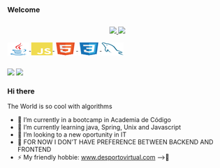 ### Welcome

##

  <div align="center">
  <a href="https://github.com/AndreRibau1">
  <img height="140em" src="https://github-readme-stats.vercel.app/api?username=AndreRibau&show_icons=true&theme=tokyonight&include_all_commits=true&count_private=true"/>
  <img height="140em" src="https://github-readme-stats.vercel.app/api/top-langs/?username=PedroBertolo&layout=compact&langs_count=7&theme=tokyonight"/>
</div>
  
  <div style="display: inline_block"><br>
  <img align="center" alt="Java" height="30" width="50" src="https://github.com/devicons/devicon/blob/master/icons/java/java-original.svg">
  <img align="center" alt="Js" height="30" width="50" src="https://raw.githubusercontent.com/devicons/devicon/master/icons/javascript/javascript-plain.svg">
  <img align="center" alt="HTML" height="30" width="50" src="https://raw.githubusercontent.com/devicons/devicon/master/icons/html5/html5-original.svg">
  <img align="center" alt="CSS" height="30" width="50" src="https://raw.githubusercontent.com/devicons/devicon/master/icons/css3/css3-original.svg">
  <img align="center" alt="mysql" height="30" width="50" src="https://github.com/devicons/devicon/blob/master/icons/mysql/mysql-original.svg">
</div>
 
  ##
 
 <div> 
  <a href="https://www.linkedin.com/in/andre-ribau/" target="_blank"><img src="https://img.shields.io/badge/-LinkedIn-%230077B5?style=for-the-badge&logo=linkedin&logoColor=white" target="_blank"></a> 
  <a href = "mailto:andre_ribau@hotmail.com"><img src="https://img.shields.io/badge/-Gmail-%23333?style=for-the-badge&logo=gmail&logoColor=white" target="_blank"></a>
</div>
 
  
  

  
### Hi there
The World is so cool with algorithms
- 🔭 I’m currently in a bootcamp in Academia de Código
- 🌱 I’m currently learning java, Spring, Unix and Javascript
- 👯 I’m looking to a new oportunity in IT
- 💬 FOR NOW I DON'T HAVE PREFERENCE BETWEEN BACKEND AND FRONTEND
- ⚡ My friendly hobbie: www.desportovirtual.com -->👋

<!--
**AndreRibau1/AndreRibau1** is a ✨ _special_ ✨ repository because its `README.md` (this file) appears on your GitHub profile.

Here are some ideas to get you started:

- 🔭 I’m currently working on datascience 
- 🌱 I’m currently learning java, Spring, Swing and Django
- 👯 I’m looking to collaborate on ...
- 🤔 I’m looking for help with ...
- 💬 Ask me about ...
- 📫 How to reach me: ...
- 😄 Pronouns: ...
- ⚡ Fun fact: ...
-->
</b></i>


